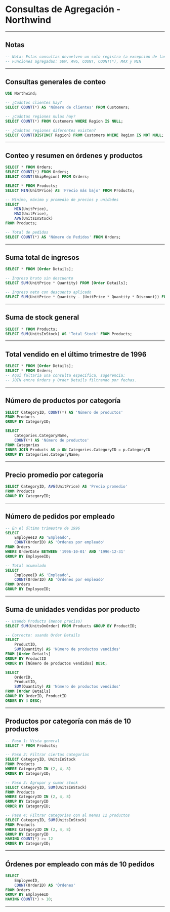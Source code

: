# Consultas de Agregación - Northwind

---

##  Notas

```sql
-- Nota: Estas consultas devuelven un solo registro (a excepción de las que usan GROUP BY)
-- Funciones agregadas: SUM, AVG, COUNT, COUNT(*), MAX y MIN
```

---

##  Consultas generales de conteo

```sql
USE Northwind;

-- ¿Cuántos clientes hay?
SELECT COUNT(*) AS 'Número de clientes' FROM Customers;

-- ¿Cuántas regiones nulas hay?
SELECT COUNT(*) FROM Customers WHERE Region IS NULL;

-- ¿Cuántas regiones diferentes existen?
SELECT COUNT(DISTINCT Region) FROM Customers WHERE Region IS NOT NULL;
```

---

##  Conteo y resumen en órdenes y productos

```sql
SELECT * FROM Orders;
SELECT COUNT(*) FROM Orders;
SELECT COUNT(ShipRegion) FROM Orders;

SELECT * FROM Products;
SELECT MIN(UnitPrice) AS 'Precio más bajo' FROM Products;

-- Mínimo, máximo y promedio de precios y unidades
SELECT 
    MIN(UnitPrice), 
    MAX(UnitPrice), 
    AVG(UnitsInStock) 
FROM Products;

-- Total de pedidos
SELECT COUNT(*) AS 'Número de Pedidos' FROM Orders;
```

---

##  Suma total de ingresos

```sql
SELECT * FROM [Order Details];

-- Ingreso bruto sin descuento
SELECT SUM(UnitPrice * Quantity) FROM [Order Details];

-- Ingreso neto con descuento aplicado
SELECT SUM(UnitPrice * Quantity - (UnitPrice * Quantity * Discount)) FROM [Order Details];
```

---

##  Suma de stock general

```sql
SELECT * FROM Products;
SELECT SUM(UnitsInStock) AS 'Total Stock' FROM Products;
```

---

##  Total vendido en el último trimestre de 1996

```sql
SELECT * FROM [Order Details];
SELECT * FROM Orders;
-- Aquí faltaría una consulta específica, sugerencia:
-- JOIN entre Orders y Order Details filtrando por fechas.
```

---

##  Número de productos por categoría

```sql
SELECT CategoryID, COUNT(*) AS 'Número de productos'
FROM Products
GROUP BY CategoryID;

SELECT 
    Categories.CategoryName,
    COUNT(*) AS 'Número de productos'
FROM Categories
INNER JOIN Products AS p ON Categories.CategoryID = p.CategoryID
GROUP BY Categories.CategoryName;
```

---

##  Precio promedio por categoría

```sql
SELECT CategoryID, AVG(UnitPrice) AS 'Precio promedio'
FROM Products
GROUP BY CategoryID;
```

---

##  Número de pedidos por empleado

```sql
-- En el último trimestre de 1996
SELECT 
    EmployeeID AS 'Empleado',
    COUNT(OrderID) AS 'Órdenes por empleado'
FROM Orders
WHERE OrderDate BETWEEN '1996-10-01' AND '1996-12-31'
GROUP BY EmployeeID;

-- Total acumulado
SELECT 
    EmployeeID AS 'Empleado',
    COUNT(OrderID) AS 'Órdenes por empleado'
FROM Orders
GROUP BY EmployeeID;
```

---

##  Suma de unidades vendidas por producto

```sql
-- Usando Products (menos preciso)
SELECT SUM(UnitsOnOrder) FROM Products GROUP BY ProductID;

-- Correcto: usando Order Details
SELECT 
    ProductID, 
    SUM(Quantity) AS 'Número de productos vendidos'
FROM [Order Details]
GROUP BY ProductID
ORDER BY [Número de productos vendidos] DESC;

SELECT 
    OrderID, 
    ProductID, 
    SUM(Quantity) AS 'Número de productos vendidos'
FROM [Order Details]
GROUP BY OrderID, ProductID
ORDER BY 3 DESC;
```

---

##  Productos por categoría con más de 10 productos

```sql
-- Paso 1: Vista general
SELECT * FROM Products;

-- Paso 2: Filtrar ciertas categorías
SELECT CategoryID, UnitsInStock 
FROM Products
WHERE CategoryID IN (2, 4, 8)
ORDER BY CategoryID;

-- Paso 3: Agrupar y sumar stock
SELECT CategoryID, SUM(UnitsInStock) 
FROM Products
WHERE CategoryID IN (2, 4, 8)
GROUP BY CategoryID
ORDER BY CategoryID;

-- Paso 4: Filtrar categorías con al menos 12 productos
SELECT CategoryID, SUM(UnitsInStock) 
FROM Products
WHERE CategoryID IN (2, 4, 8)
GROUP BY CategoryID
HAVING COUNT(*) >= 12
ORDER BY CategoryID;
```

---

##  Órdenes por empleado con más de 10 pedidos

```sql
SELECT 
    EmployeeID, 
    COUNT(OrderID) AS 'Órdenes'
FROM Orders
GROUP BY EmployeeID
HAVING COUNT(*) > 10;
```

---

